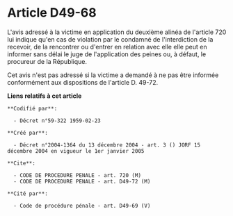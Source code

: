 # Article D49-68

L'avis adressé à la victime en application du deuxième alinéa de l'article 720 lui indique qu'en cas de violation par le
condamné de l'interdiction de la recevoir, de la rencontrer ou d'entrer en relation avec elle elle peut en informer sans
délai le juge de l'application des peines ou, à défaut, le procureur de la République.

Cet avis n'est pas adressé si la victime a demandé à ne pas être informée conformément aux dispositions de l'article D.
49-72.

**Liens relatifs à cet article**

	**Codifié par**:

	  - Décret n°59-322 1959-02-23

	**Créé par**:

	  - Décret n°2004-1364 du 13 décembre 2004 - art. 3 () JORF 15 décembre 2004 en vigueur le 1er janvier 2005

	**Cite**:

	  - CODE DE PROCEDURE PENALE - art. 720 (M)
	  - CODE DE PROCEDURE PENALE - art. D49-72 (M)

	**Cité par**:

	  - Code de procédure pénale - art. D49-69 (V)
